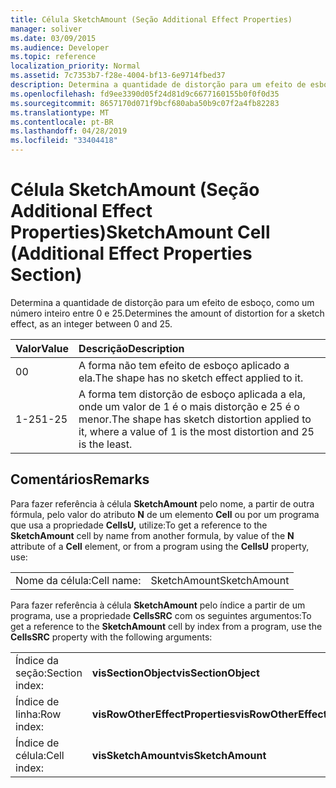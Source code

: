 ```yaml
---
title: Célula SketchAmount (Seção Additional Effect Properties)
manager: soliver
ms.date: 03/09/2015
ms.audience: Developer
ms.topic: reference
localization_priority: Normal
ms.assetid: 7c7353b7-f28e-4004-bf13-6e9714fbed37
description: Determina a quantidade de distorção para um efeito de esboço, como um número inteiro entre 0 e 25.
ms.openlocfilehash: fd9ee3390d05f24d81d9c6677160155b0f0f0d35
ms.sourcegitcommit: 8657170d071f9bcf680aba50b9c07f2a4fb82283
ms.translationtype: MT
ms.contentlocale: pt-BR
ms.lasthandoff: 04/28/2019
ms.locfileid: "33404418"
---
```

# <a name="sketchamount-cell-additional-effect-properties-section"></a><span data-ttu-id="76e45-103">Célula SketchAmount (Seção Additional Effect Properties)</span><span class="sxs-lookup"><span data-stu-id="76e45-103">SketchAmount Cell (Additional Effect Properties Section)</span></span>

<span data-ttu-id="76e45-104">Determina a quantidade de distorção para um efeito de esboço, como um número inteiro entre 0 e 25.</span><span class="sxs-lookup"><span data-stu-id="76e45-104">Determines the amount of distortion for a sketch effect, as an integer between 0 and 25.</span></span> 
  
|<span data-ttu-id="76e45-105">**Valor**</span><span class="sxs-lookup"><span data-stu-id="76e45-105">**Value**</span></span>|<span data-ttu-id="76e45-106">**Descrição**</span><span class="sxs-lookup"><span data-stu-id="76e45-106">**Description**</span></span>|
|:-----|:-----|
|<span data-ttu-id="76e45-107">0</span><span class="sxs-lookup"><span data-stu-id="76e45-107">0</span></span>  <br/> |<span data-ttu-id="76e45-108">A forma não tem efeito de esboço aplicado a ela.</span><span class="sxs-lookup"><span data-stu-id="76e45-108">The shape has no sketch effect applied to it.</span></span>  <br/> |
|<span data-ttu-id="76e45-109">1-25</span><span class="sxs-lookup"><span data-stu-id="76e45-109">1-25</span></span>  <br/> |<span data-ttu-id="76e45-110">A forma tem distorção de esboço aplicada a ela, onde um valor de 1 é o mais distorção e 25 é o menor.</span><span class="sxs-lookup"><span data-stu-id="76e45-110">The shape has sketch distortion applied to it, where a value of 1 is the most distortion and 25 is the least.</span></span>  <br/> |
   
## <a name="remarks"></a><span data-ttu-id="76e45-111">Comentários</span><span class="sxs-lookup"><span data-stu-id="76e45-111">Remarks</span></span>

<span data-ttu-id="76e45-112">Para fazer referência à célula **SketchAmount** pelo nome, a partir de outra fórmula, pelo valor do atributo **N** de um elemento **Cell** ou por um programa que usa a propriedade **CellsU,** utilize:</span><span class="sxs-lookup"><span data-stu-id="76e45-112">To get a reference to the **SketchAmount** cell by name from another formula, by value of the **N** attribute of a **Cell** element, or from a program using the **CellsU** property, use:</span></span> 
  
|||
|:-----|:-----|
| <span data-ttu-id="76e45-113">Nome da célula:</span><span class="sxs-lookup"><span data-stu-id="76e45-113">Cell name:</span></span>  <br/> | <span data-ttu-id="76e45-114">SketchAmount</span><span class="sxs-lookup"><span data-stu-id="76e45-114">SketchAmount</span></span>  <br/> |
   
<span data-ttu-id="76e45-115">Para fazer referência à célula **SketchAmount** pelo índice a partir de um programa, use a propriedade **CellsSRC** com os seguintes argumentos:</span><span class="sxs-lookup"><span data-stu-id="76e45-115">To get a reference to the **SketchAmount** cell by index from a program, use the **CellsSRC** property with the following arguments:</span></span> 
  
|||
|:-----|:-----|
| <span data-ttu-id="76e45-116">Índice da seção:</span><span class="sxs-lookup"><span data-stu-id="76e45-116">Section index:</span></span>  <br/> |<span data-ttu-id="76e45-117">**visSectionObject**</span><span class="sxs-lookup"><span data-stu-id="76e45-117">**visSectionObject**</span></span> <br/> |
| <span data-ttu-id="76e45-118">Índice de linha:</span><span class="sxs-lookup"><span data-stu-id="76e45-118">Row index:</span></span>  <br/> |<span data-ttu-id="76e45-119">**visRowOtherEffectProperties**</span><span class="sxs-lookup"><span data-stu-id="76e45-119">**visRowOtherEffectProperties**</span></span> <br/> |
| <span data-ttu-id="76e45-120">Índice de célula:</span><span class="sxs-lookup"><span data-stu-id="76e45-120">Cell index:</span></span>  <br/> |<span data-ttu-id="76e45-121">**visSketchAmount**</span><span class="sxs-lookup"><span data-stu-id="76e45-121">**visSketchAmount**</span></span> <br/> |
   

